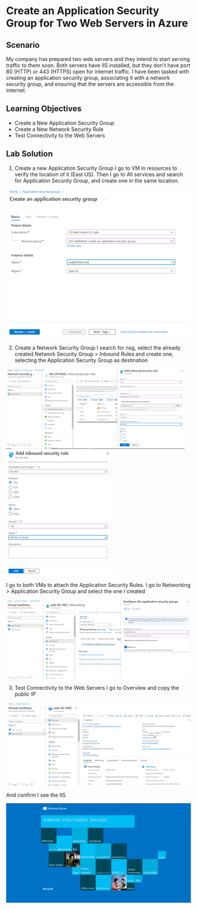 # Create an Application Security Group for Two Web Servers in Azure

## Scenario 

My company has prepared two web servers and they intend to start serving traffic to them soon. Both servers have IIS installed, but they don't have port 80 (HTTP) or 443
(HTTPS) open for internet traffic. I have been tasked with creating an application security group, associating it with a network security group, and ensuring that the
servers are accessible from the internet.

## Learning Objectives

* Create a New Application Security Group
* Create a New Network Security Rule
* Test Connectivity to the Web Servers

## Lab Solution

1.	Create a new Application Security Group
I go to VM in resources to verify the location of it (East US). Then I go to All services and search for Application Security Group, and create one in the same location.

![](../../Images/Lab-9/Imagen1.png/)

2.	Create a Network Security Group
I search for nsg, select the already created Network Security Group > Inbound Rules and create one, selecting the Application Security Group as destination

![](../../Images/Lab-9/Imagen2.png/)
![](../../Images/Lab-9/Imagen3.png/)


I go to both VMs to attach the Application Security Rules. I go to Networking > Application Security Group and select the one I created

![](../../Images/Lab-9/Imagen4.png/)

3.	Test Connectivity to the Web Servers
I go to Overview and copy the public IP

![](../../Images/Lab-9/Imagen5.png/)

And confirm I see the IIS

![](../../Images/Lab-9/Imagen6.png/)
